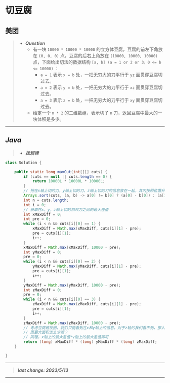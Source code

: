 # 切豆腐

## 美团

> - ***Question***
>   - 有一块 `10000 * 10000 * 10000` 的立方体豆腐，豆腐的前左下角放在 `(0, 0, 0)` 点，豆腐的后右上角放在 `(10000, 10000, 10000)` 点，下面给出切法的数据结构 `[a, b] (a = 1 or 2 or 3，0 <= b <= 10000)` ：
>     - `a = 1` 表示 `x = b` 处，一把无穷大的刀平行于 `yz` 面贯穿豆腐切过去。
>     - `a = 2` 表示 `y = b` 处，一把无穷大的刀平行于 `xz` 面贯穿豆腐切过去。
>     - `a = 3` 表示 `z = b` 处，一把无穷大的刀平行于 `xy` 面贯穿豆腐切过去。
>   - 给定一个 `n * 2` 的二维数组，表示切了 `n` 刀，返回豆腐中最大的一块体积是多少。

---

## *Java*

> - ***找规律***

```java
class Solution {

    public static long maxCut(int[][] cuts) {
        if (cuts == null || cuts.length == 0) {
            return 10000L * 10000L * 10000L;
        }
        // 把在x轴上切的刀，y轴上切的刀，z轴上切的刀的信息放在一起，其内按照位置升序排序
        Arrays.sort(cuts, (a, b) -> a[0] != b[0] ? (a[0] - b[0]) : (a[1] - b[1]));
        int n = cuts.length;
        int i = 0;
        // 获取在x，y，z轴上切的相邻刀之间的最大差值
        int xMaxDiff = 0;
        int pre = 0;
        while (i < n && cuts[i][0] == 1) {
            xMaxDiff = Math.max(xMaxDiff, cuts[i][1] - pre);
            pre = cuts[i][1];
            i++;
        }
        xMaxDiff = Math.max(xMaxDiff, 10000 - pre);
        int yMaxDiff = 0;
        pre = 0;
        while (i < n && cuts[i][0] == 2) {
            yMaxDiff = Math.max(yMaxDiff, cuts[i][1] - pre);
            pre = cuts[i][1];
            i++;
        }
        yMaxDiff = Math.max(yMaxDiff, 10000 - pre);
        int zMaxDiff = 0;
        pre = 0;
        while (i < n && cuts[i][0] == 3) {
            zMaxDiff = Math.max(zMaxDiff, cuts[i][1] - pre);
            pre = cuts[i][1];
            i++;
        }
        zMaxDiff = Math.max(zMaxDiff, 10000 - pre);
        // 考虑豆腐俯视图，我们只能看到在x和y轴上的信息，对于z轴的我们看不到，那么我们只需要知道俯视图上的最大面积，再乘以z轴上相邻切的刀之间的最大差值就是最大体积
        // 而最大面积怎么求呢？
        // 同理，x轴上的最大差值*y轴上的最大差值即可
        return (long) xMaxDiff * (long) yMaxDiff * (long) zMaxDiff;
    }

}
```

---

> ***last change: 2023/5/13***

---
